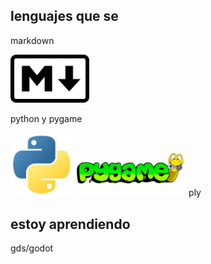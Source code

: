 
## lenguajes que se

markdown

<img alt="markdown" src="https://github.com/Ian-and-code/Ian-and-code/blob/main/markdown.png" width="25%" height="25%">

python y pygame

<img alt="python" src="https://github.com/Ian-and-code/Ian-and-code/blob/main/python.jpeg" width="20%" height="20%"> <img alt="pygame" src="https://github.com/Ian-and-code/Ian-and-code/blob/main/pygame.png" width="35%" height="35%"> ply

## estoy aprendiendo

gds/godot

